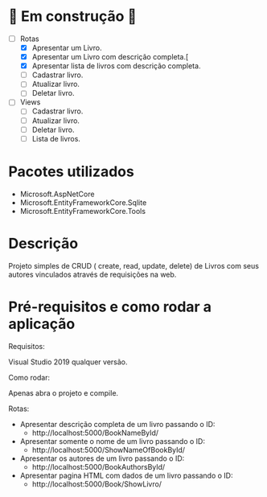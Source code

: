 # 🚧  Em construção 🚧

- [ ]  Rotas
    - [x]  Apresentar um Livro.
    - [x]  Apresentar um Livro com descrição completa.[
    - [x]  Apresentar lista de livros com descrição completa.
    - [ ]  Cadastrar livro.
    - [ ]  Atualizar livro.
    - [ ]  Deletar livro.
- [ ]  Views
    - [ ]  Cadastrar livro.
    - [ ]  Atualizar livro.
    - [ ]  Deletar livro.
    - [ ]  Lista de livros.

# Pacotes utilizados

- Microsoft.AspNetCore
- Microsoft.EntityFrameworkCore.Sqlite
- Microsoft.EntityFrameworkCore.Tools

# **Descrição**

Projeto simples de CRUD ( create, read, update, delete) de Livros com seus autores vinculados através de requisições na web.

# Pré-requisitos e como rodar a aplicação

Requisitos:

Visual Studio 2019 qualquer versão.

Como rodar:

Apenas abra o projeto e compile.


Rotas:

- Apresentar descrição completa de um livro passando o ID:
    - http://localhost:5000/BookNameById/<id do livro>
- Apresentar somente o nome de um livro passando o ID:
    - http://localhost:5000/ShowNameOfBookById/<id do livro>
- Apresentar os autores de um livro passando o ID:
    - http://localhost:5000/BookAuthorsById/<id do livro>
- Apresentar pagina HTML com dados de um livro passando o ID:
    - http://localhost:5000/Book/ShowLivro/<id do livro>

